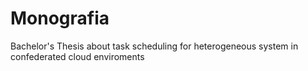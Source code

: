 # Monografia
Bachelor's Thesis about task scheduling for heterogeneous system in confederated cloud enviroments
